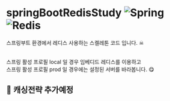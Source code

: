 # springBootRedisStudy ![Spring](https://img.shields.io/badge/spring-%236DB33F.svg?style=for-the-badge&logo=spring&logoColor=white)![Redis](https://img.shields.io/badge/redis-%23DD0031.svg?style=for-the-badge&logo=redis&logoColor=white)
스프링부트 환경에서 레디스 사용하는 스켈레톤 코드 입니다. ☠<br/><br/>

스프링 활성 프로필 local 일 경우 임베디드 레디스를 이용하고<br/>
스프링 활성 프로필 prod 일 경우에는 설정된 서버를 바라봅니다. 😋


## 🚀 캐싱전략 추가예정
